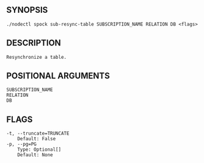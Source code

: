 ## SYNOPSIS
    ./nodectl spock sub-resync-table SUBSCRIPTION_NAME RELATION DB <flags>
 
## DESCRIPTION
    Resynchronize a table.
 
## POSITIONAL ARGUMENTS
    SUBSCRIPTION_NAME
    RELATION
    DB
 
## FLAGS
    -t, --truncate=TRUNCATE
        Default: False
    -p, --pg=PG
        Type: Optional[]
        Default: None
